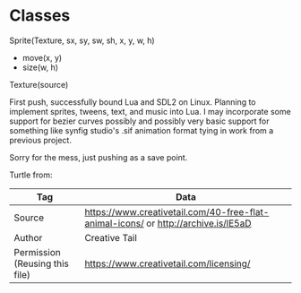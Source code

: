 
# Classes

Sprite(Texture, sx, sy, sw, sh, x, y, w, h)
- move(x, y)
- size(w, h)

Texture(source)

First push, successfully bound Lua and SDL2 on Linux. Planning to implement sprites, tweens, text, and music into Lua. I may incorporate some support for bezier curves possibly and possibly very basic support for something like synfig studio's .sif animation format tying in work from a previous project.

Sorry for the mess, just pushing as a save point.

Turtle from:

| Tag | Data |
|---|---|
| Source | https://www.creativetail.com/40-free-flat-animal-icons/ or http://archive.is/lE5aD |
| Author | Creative Tail |
| Permission (Reusing this file) | https://www.creativetail.com/licensing/ |
